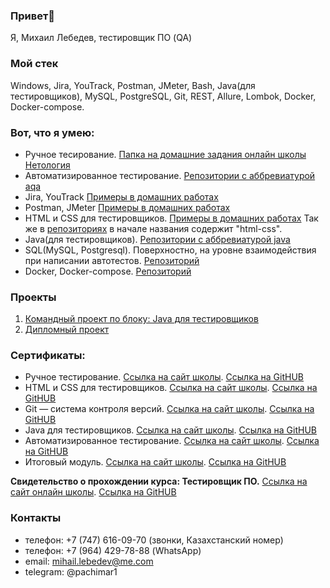 ### Привет👋

Я, Михаил Лебедев, тестировщик ПО (QA)

### Мой стек
Windows, Jira, YouTrack, Postman, JMeter, Bash, Java(для тестировщиков), MySQL, PostgreSQL, Git, REST, Allure, Lombok, Docker, Docker-compose.

### Вот, что я умею:
  * Ручное тесирование. [Папка на домашние задания онлайн школы Нетология](https://drive.google.com/drive/folders/1tnWgA-4EHVsZ9QBVK8K-XYUVJlQn6BZY?usp=sharing)
  * Автоматизированное тестирование. [Репозитории с аббревиатурой aqa](https://github.com/pachimar1?tab=repositories)
  * Jira, YouTrack [Примеры в домашних работах](https://drive.google.com/drive/folders/1tnWgA-4EHVsZ9QBVK8K-XYUVJlQn6BZY?usp=sharing)
  * Postman, JMeter [Примеры в домашних работах](https://drive.google.com/drive/folders/1tnWgA-4EHVsZ9QBVK8K-XYUVJlQn6BZY?usp=sharing)
  * HTML и CSS для тестировщиков. [Примеры в домашних работах](https://codepen.io/collection/xKaVdV) Так же в [репозиториях](https://github.com/pachimar1?tab=repositories) в начале названия содержит "html-css".
  * Java(для тестировщиков). [Репозитории с аббревиатурой java](https://github.com/pachimar1?tab=repositories)
  * SQL(MySQL, Postgresql). Поверхностно, на уровне взаимодействия при написании автотестов. [Репозиторий](https://github.com/pachimar1/aqa8.sql)
  * Docker, Docker-compose. [Репозиторий](https://github.com/pachimar1/aqa7.docker)

### Проекты
  1. [Командный проект по блоку: Java для тестировщиков](https://github.com/pachimar1/javaqateamwork)
  2. [Дипломный проект](https://github.com/pachimar1/qa.diplom)

### Сертификаты:
  * Ручное тестирование. [Ссылка на сайт школы](https://netology.ru/sharing/a32948e57c1dc710773baecd5d32b0ff?utm_source=social&utm_campaign=achievements). [Ссылка на GitHUB](https://github.com/pachimar1/pachimar1/blob/main/manual.pdf)
  * HTML и CSS для тестировщиков. [Ссылка на сайт школы](). [Ссылка на GitHUB]()
  * Git — система контроля версий. [Ссылка на сайт школы](https://netology.ru/sharing/cd5bd108f6ec2a29119fcc7814e4ead8?utm_source=social&utm_campaign=achievements). [Ссылка на GitHUB](https://github.com/pachimar1/pachimar1/blob/main/git.pdf)
  * Java для тестировщиков. [Ссылка на сайт школы](https://netology.ru/sharing/cc23e65ffabd1d7cb97bbf44cb350041?utm_source=social&utm_campaign=achievements). [Ссылка на GitHUB](https://github.com/pachimar1/pachimar1/blob/main/java.pdf)
  * Автоматизированное тестирование. [Ссылка на сайт школы](https://netology.ru/sharing/6d485331b5be9f86d04df72a24816716?utm_source=social&utm_campaign=achievements). [Ссылка на GitHUB](https://github.com/pachimar1/pachimar1/blob/main/automated.pdf)
  * Итоговый модуль. [Ссылка на сайт школы](https://netology.ru/sharing/5212924522a54eafd694ad69325ae811?utm_source=social&utm_campaign=achievements). [Ссылка на GitHUB](https://github.com/pachimar1/pachimar1/blob/main/final.jpg)

**Свидетельство о прохождении курса: Тестировщик ПО.** [Ссылка на сайт онлайн школы](https://netology.ru/sharing/bf90f1c67ba5aa0567c3c234e3df92ad?utm_source=social&utm_campaign=achievements). [Ссылка на GitHUB](https://github.com/pachimar1/pachimar1/blob/main/QA.pdf)


### Контакты
* телефон: +7 (747) 616-09-70 (звонки, Казахстанский номер)
* телефон: +7 (964) 429-78-88 (WhatsApp)
* email: mihail.lebedev@me.com
* telegram: @pachimar1

 
